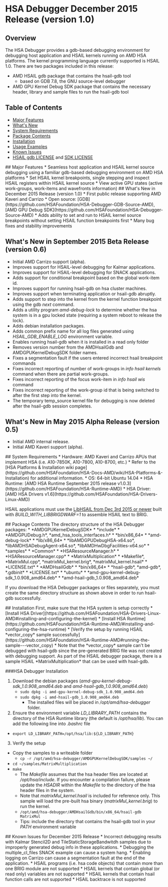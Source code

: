 # HSA Debugger December 2015 Release (version 1.0)

## Overview
The HSA Debugger provides a gdb-based debugging environment for debugging host application and HSAIL kernels running on AMD HSA platforms.  The kernel programming language currently supported is HSAIL 1.0.  There are two packages included in this release:
* AMD HSAIL gdb package that contains the hsail-gdb tool 
  * based on GDB 7.8, the GNU source-level debugger
* AMD GPU Kernel Debug SDK package that contains the necessary header, library and sample files to run the hsail-gdb tool

## Table of Contents
* [Major Features](#Major)
* [What's New](#WhatsNew)
* [System Requirements](#System)
* [Package Contents](#Package)
* [Installation](#Installation)
* [Usage Examples](TUTORIAL.md)
* [Known Issues](#Known)
* [HSAIL gdb LICENSE](AMDHsailGdb/LICENSE.txt) and [SDK LICENSE](AMDGPUKernelDebugSDK/LICENSE.txt)

<A NAME="Major">
## Major Features
* Seamless host application and HSAIL kernel source debugging using a familiar gdb-based debugging environment on AMD HSA platforms
* Set HSAIL kernel breakpoints, single stepping and inspect HSAIL registers within HSAIL kernel source
* View active GPU states (active work-groups, work-items and wavefronts information)

<A NAME="WhatsNew">
## What's New in December 2015 Release (version 1.0)
* First public release supporting AMD Kaveri and Carrizo
* Open source: [GDB](https://github.com/HSAFoundation/HSA-Debugger-GDB-Source-AMD), [AMD GPU Debug SDK](https://github.com/HSAFoundation/HSA-Debugger-Source-AMD)
* Adds ability to set and run to HSAIL kernel source breakpoints without setting HSAIL function breakpoints first
* Many bug fixes and stability improvements

## What's New in September 2015 Beta Release (version 0.6)
* Initial AMD Carrizo support (alpha).
* Improves support for HSAIL-level debugging for Kalmar applications.
* Improves support for HSAIL-level debugging for SNACK applications.
* Adds support for conditional breakpoint based on the global work-item id.
* Improves support for running hsail-gdb on hsa cluster machines.
* Improves support when terminating application or hsail-gdb abruptly.
* Adds support to step into the kernel from the kernel function breakpoint using the gdb *next* command.
* Adds a utility program *amd-debug-lock* to determine whether the hsa system is in a gpu locked state (requiring a system reboot to release the lock).
* Adds debian installation packages.
* Adds common prefix name for all log files generated using *HSAIL_GDB_ENABLE_LOG* environment variable.
* Enables running hsail-gdb when it is installed in a read only folder
* Removes version number from the AMDHsailGdb and AMDGPUKernelDebugSDK folder names.
* Fixes a segmentation fault if the users entered incorrect hsail breakpoint commands
* Fixes incorrect reporting of number of work-groups in *info hsail kernels* command when there are partial work-groups.
* Fixes incorrect reporting of the focus work-item in *info hsail wis* command
* Fixes incorrect reporting of the work-group id that is being switched to after the first step into the kernel.
* The temporary temp_source kernel file for debugging is now deleted after the hsail-gdb session completes.

## What's New in May 2015 Alpha Release (version 0.5)
* Initial AMD internal release.
* Initial AMD Kaveri support (alpha).

<A NAME="System">
## System Requirements
* Hardware: AMD Kaveri and Carrizo APUs that implement HSA (i.e. A10-7850K, A10-7800, A10-8700, etc.)
  * Refer to the [HSA Platforms & Installation wiki page](https://github.com/HSAFoundation/HSA-Docs-AMD/wiki/HSA-Platforms-&-Installation) for additional information.
* OS: 64-bit Ubuntu 14.04
* HSA Runtime: [AMD HSA Runtime September 2015 release v1.0.3](https://github.com/HSAFoundation/HSA-Runtime-AMD)
* HSA Driver: [AMD HSA Drivers v1.6](https://github.com/HSAFoundation/HSA-Drivers-Linux-AMD)

HSAIL applications must use the [LibHSAIL from Dec 3rd 2015 or newer](https://github.com/HSAFoundation/HSAIL-Tools) built with *BUILD_WITH_LIBBRIGDWARF=1* to assemble HSAIL text to BRIG.

<A NAME="Package">
## Package Contents
The directory structure of the HSA Debugger packages:
* *AMDGPUKernelDebugSDK*
  * *include*
    * *AMDGPUDebug.h*, *amd_hsa_tools_interfaces.h*
  * *bin/x86_64*
    * *amd-debug-lock*
  * *lib/x86_64*
    * *libAMDGPUDebugHSA-x64.so*, *libAMDHSADebugAgent-x64.so*, *libAMDHwDbgFacilities-x64.so*
  * *samples*
    * *Common*
	  * *HSAResourceManager.h*
	  * *HSAResourceManager.cpp*
	* *MatrixMultiplication*
	  * *Makefile*, *MatrixMul.cpp*, *matrixMul_kernel.brig*, *matrixMul_kernel.hsail*
  * *LICENSE.txt*
* *AMDHsailGdb*
  * *bin/x86_64*
    * *hsail-gdb*, *amd-gdb*, *.gdbinit*
  * *LICENSE.txt*
* *ubuntu*
  * *amd-gpu-kernel-debug-sdk_1.0.908_amd64.deb*
  * *amd-hsail-gdb_1.0.908_amd64.deb*
  
If you download the HSA Debugger packages or files separately, you must create the same directory structure as shown above in order to run hsail-gdb successfully.
  
<A NAME="Installation">
## Installation
First, make sure that the HSA system is setup correctly
* [Install HSA Driver](https://github.com/HSAFoundation/HSA-Drivers-Linux-AMD#installing-and-configuring-the-kernel)
* [Install HSA Runtime](https://github.com/HSAFoundation/HSA-Runtime-AMD/#installing-and-configuring-the-hsa-runtime)
* [Verify the setup by running HSAIL *vector_copy* sample successfully](https://github.com/HSAFoundation/HSA-Runtime-AMD#running-the-sample---vector_copy)
  * Note that the *vector_copy* sample can't be debugged with hsail-gdb since the pre-generated BRIG file was not created with debugging support.
    As part of the HSAIL debugger package, there is a sample HSAIL *MatrixMultiplication* that can be used with hsail-gdb.
  
###HSA Debugger Installation
1. Download the debian packages (*amd-gpu-kernel-debug-sdk_1.0.908_amd64.deb* and *amd-hsail-gdb_1.0.908_amd64.deb*)
    * `sudo dpkg -i amd-gpu-kernel-debug-sdk_1.0.908_amd64.deb`
    * `sudo dpkg -i amd-hsail-gdb_1.0.908_amd64.deb`
	  * The installed files will be placed in */opt/amd/hsa-debugger* folder.
2. Ensure the environment variable *LD_LIBRARY_PATH* contains the directory of the HSA Runtime library (the default is */opt/hsa/lib*).  You can add the following line into *.bashrc* file
  * `export LD_LIBRARY_PATH=/opt/hsa/lib:${LD_LIBRARY_PATH}`
3. Verify the setup
  * Copy the samples to a writeable folder
    * `cp -r /opt/amd/hsa-debugger/AMDGPUKernelDebugSDK/samples ~/`
  * `cd ~/samples/MatrixMultiplication`
  * `make`
    * The *Makefile* assumes that the hsa header files are located at */opt/hsa/include*.  If you encounter a compilation failure, please update the *HSADIR* within the *Makefile* to the directory of the hsa header files in the system.
    * Note that *matrixMul_kernel.hsail* is included for reference only. This sample will load the pre-built hsa binary (*matrixMul_kernel.brig*) to run the kernel.
	* `/opt/amd/hsa-debugger/AMDHsailGdb/bin/x86_64/hsail-gdb MatrixMul`
    * Tips: include the directory that contains the hsail-gdb tool in your *PATH* environment variable
  
<A NAME="Known">
## Known Issues for December 2015 Release
* Incorrect debugging results with Kalmar Stencil2D and TileStaticStorageBandwitdh samples due to improperly generated debug info in these applications.
* Debugging the multiple_cl_files SNACK example can cause a system hang.
* Enabling logging on Carrizo can cause a segmentation fault at the end of the application.
* HSAIL programs (i.e. hsa code objects) that contain more than one BRIG module are not supported
* HSAIL kernels that contain global (or read only) variables are not supported
* HSAIL kernels that contain hsail function calls are not supported
* HSAIL backtrace is not supported

